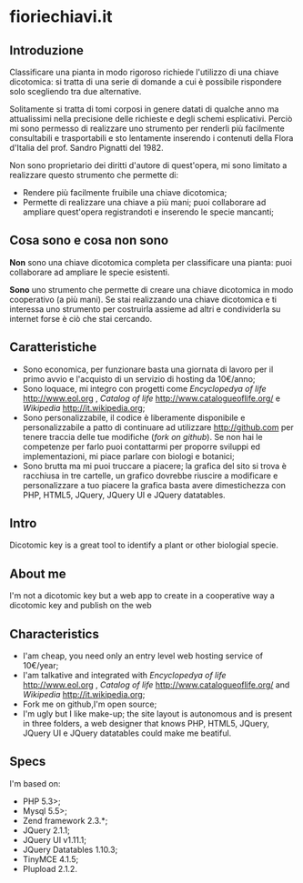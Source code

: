 ﻿
fioriechiavi.it
===============

Introduzione
------------

Classificare una pianta in modo rigoroso richiede l'utilizzo di una chiave dicotomica: si tratta di una serie di domande a cui è possibile rispondere solo scegliendo tra due alternative.

Solitamente si tratta di tomi corposi in genere datati di qualche anno ma attualissimi nella precisione delle richieste e degli schemi esplicativi. Perciò mi sono permesso di realizzare uno strumento per renderli più facilmente consultabili e trasportabili e sto lentamente inserendo i contenuti della Flora d'Italia del prof. Sandro Pignatti del 1982.

Non sono proprietario dei diritti d'autore di quest'opera, mi sono limitato a realizzare questo strumento che permette di:

* Rendere più facilmente fruibile una chiave dicotomica;
* Permette di realizzare una chiave a più mani;  puoi collaborare ad ampliare quest'opera registrandoti e inserendo le specie mancanti;

Cosa sono e cosa non sono
-------------------------

**Non** sono una chiave dicotomica completa per classificare una pianta: puoi collaborare ad ampliare le specie esistenti.

**Sono** uno strumento che permette di creare una chiave dicotomica in modo cooperativo (a più mani). Se stai realizzando una chiave dicotomica e ti interessa uno strumento per costruirla assieme ad altri e condividerla su internet forse è ciò che stai cercando.

Caratteristiche
---------------

* Sono economica, per funzionare basta una giornata di lavoro per il primo avvio e l'acquisto di un servizio di hosting da 10€/anno;
* Sono loquace, mi integro con progetti come _Encyclopedya of life_ http://www.eol.org , _Catalog of life_ http://www.catalogueoflife.org/ e _Wikipedia_  http://it.wikipedia.org;
* Sono personalizzabile, il codice è liberamente disponibile e personalizzabile a patto di continuare ad utilizzare http://github.com per tenere traccia delle tue modifiche (*fork on github*). Se non hai le competenze per farlo puoi contattarmi per proporre sviluppi ed implementazioni, mi piace parlare con biologi e botanici;
* Sono brutta ma mi puoi truccare a piacere; la grafica del sito si trova è racchiusa in tre cartelle, un grafico dovrebbe riuscire a modificare e personalizzare a tuo piacere la grafica basta avere dimestichezza con PHP, HTML5, JQuery, JQuery UI e JQuery datatables.

Intro
-----

Dicotomic key is a great tool to identify a plant or other biologial specie.

About me
--------

I'm not a dicotomic key but a web app to create in a cooperative way a dicotomic key and publish on the web

Characteristics
---------------

* I'am  cheap, you need only an entry level web hosting service of 10€/year;
* I'am talkative and integrated with  _Encyclopedya of life_ http://www.eol.org , _Catalog of life_ http://www.catalogueoflife.org/ and _Wikipedia_  http://it.wikipedia.org;
* Fork me on github,I'm open source;
* I'm ugly but I like make-up; the site layout is autonomous and is present in three folders, a web designer that knows PHP, HTML5, JQuery, JQuery UI e JQuery datatables could make me beatiful.

Specs
-----

I'm based on:
* PHP 5.3>;
* Mysql 5.5>;
* Zend framework 2.3.*;
* JQuery 2.1.1;
* JQuery UI v1.11.1;
* JQuery Datatables  1.10.3;
* TinyMCE 4.1.5;
* Plupload 2.1.2.

